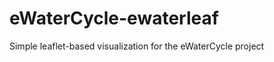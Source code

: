 eWaterCycle-ewaterleaf
======================

Simple leaflet-based visualization for the eWaterCycle project
